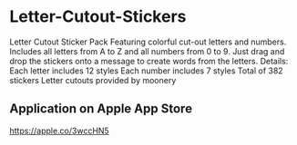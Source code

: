 # Letter-Cutout-Stickers
Letter Cutout Sticker Pack Featuring colorful cut-out letters and numbers. Includes all letters from A to Z and all numbers from 0 to 9. Just drag and drop the stickers onto a message to create words from the letters. Details: Each letter includes 12 styles Each number includes 7 styles Total of 382 stickers Letter cutouts provided by moonery

## Application on Apple App Store
https://apple.co/3wccHN5
